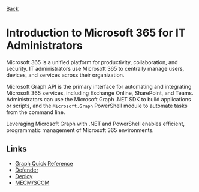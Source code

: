 [Back](../README.md)

# Introduction to Microsoft 365 for IT Administrators

Microsoft 365 is a unified platform for productivity, collaboration, and security. IT administrators use Microsoft 365 to centrally manage users, devices, and services across their organization.

Microsoft Graph API is the primary interface for automating and integrating Microsoft 365 services, including Exchange Online, SharePoint, and Teams. Administrators can use the Microsoft Graph .NET SDK to build applications or scripts, and the `Microsoft.Graph` PowerShell module to automate tasks from the command line.

Leveraging Microsoft Graph with .NET and PowerShell enables efficient, programmatic management of Microsoft 365 environments.

## Links

- [Graph Quick Reference](./Graph.md)
- [Defender](./Defender.md)
- [Deploy](./Deploy.md)
- [MECM/SCCM](./ConfigMgr/README.md)